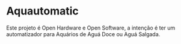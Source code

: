 # Aquautomatic
Este projeto é Open Hardware e Open Software, a intenção é ter um automatizador para Aquários de Aguá Doce ou Aguá Salgada.
